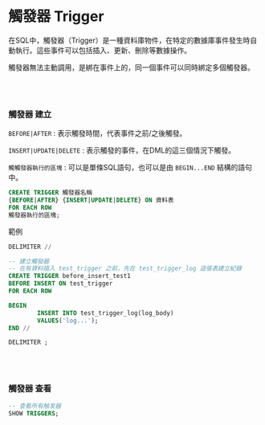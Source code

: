 # 觸發器 Trigger
在SQL中，觸發器（Trigger）是一種資料庫物件，在特定的數據庫事件發生時自動執行。這些事件可以包括插入、更新、刪除等數據操作。

觸發器無法主動調用，是綁在事件上的，同一個事件可以同時綁定多個觸發器。

<br/>

<br/>

### 觸發器 建立

`BEFORE|AFTER` : 表示觸發時間，代表事件之前/之後觸發。

`INSERT|UPDATE|DELETE` : 表示觸發的事件，在DML的這三個情況下觸發。

`觸觸發器執行的區塊` : 可以是單條SQL語句，也可以是由 `BEGIN...END` 結構的語句中。

```sql
CREATE TRIGGER 觸發器名稱
{BEFORE|AFTER} {INSERT|UPDATE|DELETE} ON 資料表
FOR EACH ROW
觸發器執行的區塊;
```

範例

```sql
DELIMITER //

-- 建立觸發器
-- 在有資料插入 test_trigger 之前，先在 test_trigger_log 這張表建立紀錄
CREATE TRIGGER before_insert_test1
BEFORE INSERT ON test_trigger
FOR EACH ROW

BEGIN
        INSERT INTO test_trigger_log(log_body)
        VALUES('log...');
END //

DELIMITER ;
```

<br/>

<br/>

### 觸發器 查看 

```sql
-- 查看所有触发器
SHOW TRIGGERS;
```